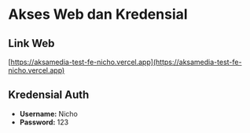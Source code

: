 # Akses Web dan Kredensial

## Link Web
[https://aksamedia-test-fe-nicho.vercel.app](https://aksamedia-test-fe-nicho.vercel.app)

## Kredensial Auth
- **Username:** Nicho
- **Password:** 123
